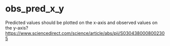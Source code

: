 # obs_pred_x_y
Predicted values should be plotted on the x-axis and observed values on the y-axis?
https://www.sciencedirect.com/science/article/abs/pii/S0304380008002305
